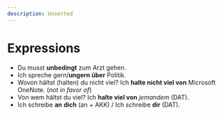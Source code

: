 ```yaml
---
description: Unsorted
---
```


# Expressions

* Du musst **unbedingt** zum Arzt gehen.
* Ich spreche gern/**ungern über** Politik.
* Wovon hältst \(halten\) du nicht viel? Ich **halte nicht viel von** Microsoft OneNote. \(_not in favor of_\)
* Von wem hältst du viel? Ich **halte viel von** _jemandem_ \(DAT\).
* Ich schreibe **an** **dich** \(an + AKK\) / Ich schreibe **dir** \(DAT\).





